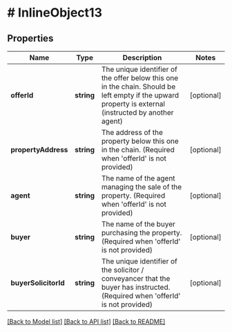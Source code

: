 # # InlineObject13

## Properties

Name | Type | Description | Notes
------------ | ------------- | ------------- | -------------
**offerId** | **string** | The unique identifier of the offer below this one in the chain. Should be left empty if the upward property is external (instructed by another agent) | [optional]
**propertyAddress** | **string** | The address of the property below this one in the chain. (Required when &#39;offerId&#39; is not provided) | [optional]
**agent** | **string** | The name of the agent managing the sale of the property. (Required when &#39;offerId&#39; is not provided) | [optional]
**buyer** | **string** | The name of the buyer purchasing the property. (Required when &#39;offerId&#39; is not provided) | [optional]
**buyerSolicitorId** | **string** | The unique identifier of the solicitor / conveyancer that the buyer has instructed. (Required when &#39;offerId&#39; is not provided) | [optional]

[[Back to Model list]](../../README.md#models) [[Back to API list]](../../README.md#endpoints) [[Back to README]](../../README.md)
